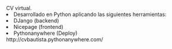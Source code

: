 <div> CV virtual.
  <li> Desarrollado en Python aplicando las siguientes herramientas: </li>
    <li> DJango (backend) </li>
    <li> Nicepage (frontend) </li>
    <li> Pythonanywhere (Deploy) </li>
http://cvbautista.pythonanywhere.com/
</div>
